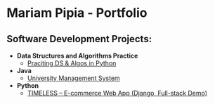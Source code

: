 <h1>Mariam Pipia - Portfolio</h1>

<h2>Software Development Projects: </h2>

- <b>Data Structures and Algorithms Practice</b>
  - [Praciting DS & Algos in Python](https://github.com/joshmadakor1/Algorithms-Practice)
- <b>Java</b>
  - [University Management System](https://github.com/marrrrrrrrrrr/university-management-system)
- <b>Python</b>
  - [TIMELESS – E-commerce Web App (Django, Full-stack Demo)](https://github.com/marrrrrrrrrrr/django_project)

